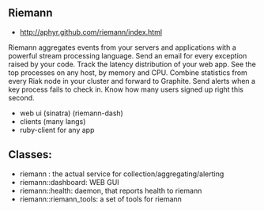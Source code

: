## Riemann
- http://aphyr.github.com/riemann/index.html


Riemann aggregates events from your servers and applications with a powerful stream processing language. Send an email for every exception raised by your code. Track the latency distribution of your web app. See the top processes on any host, by memory and CPU. Combine statistics from every Riak node in your cluster and forward to Graphite. Send alerts when a key process fails to check in. Know how many users signed up right this second.

- web ui (sinatra) (riemann-dash)
- clients (many langs)
- ruby-client for any app

## Classes:
- riemann : the actual service for collection/aggregating/alerting
- riemann::dashboard: WEB GUI
- riemann::health: daemon, that reports health to riemann
- riemann::riemann_tools: a set of tools for riemann